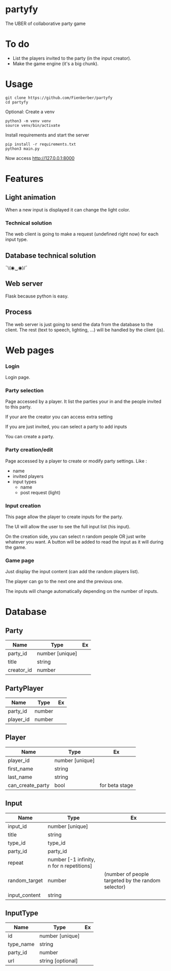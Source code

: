 # partyfy
The UBER of collaborative party game

# To do
- List the players invited to the party (in the input creator).
- Make the game engine (it's a big chunk).

# Usage
```
git clone https://github.com/Fienberber/partyfy
cd partyfy
```
Optional: Create a venv
```
python3 -m venv venv
source venv/bin/activate
```
Install requirements and start the server
```
pip install -r requirements.txt
python3 main.py
```
Now access http://127.0.0.1:8000


# Features

## Light animation
When a new input is displayed it can change the light color. 

### Technical solution
The web client is going to make a request (undefined right now) for each input type. 

## Database technical solution 
¯\\(◉‿◉)/¯

## Web server
Flask because python is easy. 

## Process 
The web server is just going to send the data from the database to the client. The rest (text to speech, lighting, ...) will be handled by the client (js). 



# Web pages 

### Login
Login page. 

### Party selection 
Page accessed by a player. It list the parties your in and the people invited to this party.

If your are the creator you can access extra setting 

If you are just invited, you can select a party to add inputs

You can create a party.


### Party creation/edit
Page accessed by a player to create or modify party settings. 
Like : 
- name
- invited players
- input types
  * name 
  * post request (light)

### Input creation
This page allow the player to create inputs for the party. 

The UI will allow the user to see the full input list (his input). 

On the creation side, you can select n random people OR just write whatever you want. A button will be added to read the input as it will during the game. 

### Game page

Just display the input content (can add the random players list). 

The player can go to the next one and the previous one. 

The inputs will change automatically depending on the number of inputs.


# Database

## Party 
| Name  |  Type | Ex  |
|---|---|---|
| party_id  | number [unique] |   |
| title  | string  |   |
| creator_id  | number  |   |


## PartyPlayer
| Name  |  Type | Ex  |
|---|---|---|
| party_id  | number |   |
| player_id  | number  |   |


## Player
| Name  |  Type | Ex  |
|---|---|---|
| player_id  | number [unique] |   |
| first_name  | string  |   |
| last_name  | string  |   |
| can_create_party  | bool | for beta stage  |



## Input
| Name  |  Type | Ex  |
|---|---|---|
| input_id  | number [unique] |   |
| title  | string  |   |
| type_id  | type_id  |   |
| party_id  | party_id  |   |
| repeat  | number [-1 infinity, n for n repetitions]  |   |
| random_target  | number | (number of people targeted by the random selector)  |
| input_content | string |   |


## InputType 
| Name  |  Type | Ex  |
|---|---|---|
| id  | number [unique]  |   |
| type_name  | string  |   |
| party_id  | number |   |
| url  | string [optional] |   |


